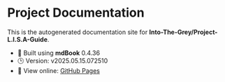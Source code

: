 
# Project Documentation

This is the autogenerated documentation site for **Into-The-Grey/Project-L.I.S.A-Guide**.

- 📘 Built using **mdBook** 0.4.36
- 🕒 Version: v2025.05.15.072510
- 🔗 View online: [GitHub Pages](https://Into-The-Grey.github.io/Project-L.I.S.A-Guide)
